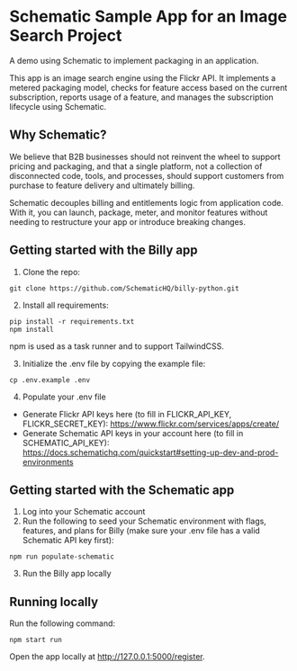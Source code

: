 # Schematic Sample App for an Image Search Project

A demo using Schematic to implement packaging in an application.

This app is an image search engine using the Flickr API. It implements a metered packaging model, checks for feature access based on the current subscription, reports usage of a feature, and manages the subscription lifecycle using Schematic.

## Why Schematic?
We believe that B2B businesses should not reinvent the wheel to support pricing and packaging, and that a single platform, not a collection of disconnected code, tools, and processes, should support customers from purchase to feature delivery and ultimately billing.

Schematic decouples billing and entitlements logic from application code. With it, you can launch, package, meter, and monitor features without needing to restructure your app or introduce breaking changes.

## Getting started with the Billy app
1. Clone the repo:

```
git clone https://github.com/SchematicHQ/billy-python.git
```

2. Install all requirements:

```
pip install -r requirements.txt
npm install
```

npm is used as a task runner and to support TailwindCSS.

3. Initialize the .env file by copying the example file:

```
cp .env.example .env
```

4. Populate your .env file
- Generate Flickr API keys here (to fill in FLICKR_API_KEY, FLICKR_SECRET_KEY): https://www.flickr.com/services/apps/create/
- Generate Schematic API keys in your account here (to fill in SCHEMATIC_API_KEY): https://docs.schematichq.com/quickstart#setting-up-dev-and-prod-environments

## Getting started with the Schematic app

1. Log into your Schematic account
2. Run the following to seed your Schematic environment with flags, features, and plans for Billy (make sure your .env file has a valid Schematic API key first):

```
npm run populate-schematic
```

3. Run the Billy app locally

## Running locally

Run the following command:

```
npm start run
```

Open the app locally at http://127.0.0.1:5000/register.